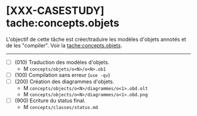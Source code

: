 [XXX-CASESTUDY] tache:concepts.objets
===========================================================

L'objectif de cette tâche est créer/traduire les modèles d'objets annotés
et de les "compiler".
 Voir la [tache:concepts.objets](https://modelscript.readthedocs.io/en/latest/tasks/concepts/concepts.objets/index.html).

________

- [ ] (010) Traduction des modèles d'objets.
    - M ``concepts/objets/o<N>/o<N>.ob1``
- [ ] (100) Compilation sans erreur (``use -qv``)
- [ ] (200) Création des diagrammes d'objets.
    - M ``concepts/objects/o<N>/diagrammes/o<1>.obd.olt``
    - M ``concepts/objects/o<N>/diagrammes/o<1>.obd.png``
- [ ] (900) Ecriture du status final.
    - M ``concepts/classes/status.md``
